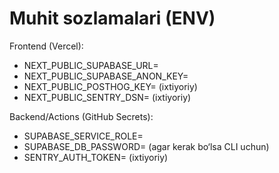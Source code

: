 # Muhit sozlamalari (ENV)

Frontend (Vercel):
- NEXT_PUBLIC_SUPABASE_URL=
- NEXT_PUBLIC_SUPABASE_ANON_KEY=
- NEXT_PUBLIC_POSTHOG_KEY= (ixtiyoriy)
- NEXT_PUBLIC_SENTRY_DSN= (ixtiyoriy)

Backend/Actions (GitHub Secrets):
- SUPABASE_SERVICE_ROLE=
- SUPABASE_DB_PASSWORD= (agar kerak bo‘lsa CLI uchun)
- SENTRY_AUTH_TOKEN= (ixtiyoriy)
